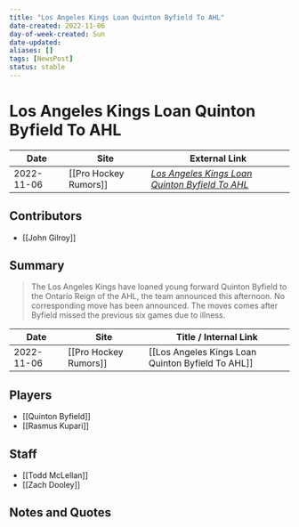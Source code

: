 ```yaml
---
title: "Los Angeles Kings Loan Quinton Byfield To AHL"
date-created: 2022-11-06
day-of-week-created: Sun
date-updated: 
aliases: []
tags: [NewsPost]
status: stable
---
```


# Los Angeles Kings Loan Quinton Byfield To AHL

| Date       | Site                  | External Link                                                                                                                                 |
| ---------- | --------------------- | --------------------------------------------------------------------------------------------------------------------------------------------- |
| 2022-11-06 | [[Pro Hockey Rumors]] | [*Los Angeles Kings Loan Quinton Byfield To AHL*](https://www.prohockeyrumors.com/2022/11/los-angeles-kings-loan-quinton-byfield-to-ahl.html) |

## Contributors
- [[John Gilroy]]

## Summary
> The Los Angeles Kings have loaned young forward Quinton Byfield to the Ontario Reign of the AHL, the team announced this afternoon. No corresponding move has been announced. The moves comes after Byfield missed the previous six games due to illness.

| Date | Site | Title / Internal Link | 
| ---- | ---- | --------------------- |
| 2022-11-06 | [[Pro Hockey Rumors]]   | [[Los Angeles Kings Loan Quinton Byfield To AHL]]       |

## Players
- [[Quinton Byfield]]
- [[Rasmus Kupari]]

## Staff
- [[Todd McLellan]]
- [[Zach Dooley]]

## Notes and Quotes
> 

